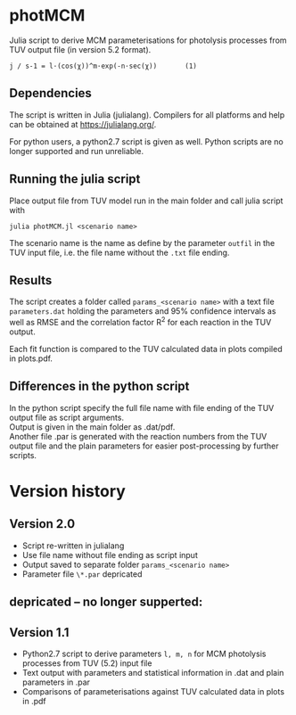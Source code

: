 photMCM
=======

Julia script to derive MCM parameterisations for photolysis processes from TUV output file
(in version 5.2 format).

    j / s-1 = l·(cos(χ))^m·exp(-n·sec(χ))       (1)


Dependencies
------------

The script is written in Julia (julialang). Compilers for all platforms and help
can be obtained at https://julialang.org/.

For python users, a python2.7 script is given as well. Python scripts are no longer
supported and run unreliable.


Running the julia script
------------------------

Place output file from TUV model run in the main folder and call julia script with

    julia photMCM.jl <scenario name>

The scenario name is the name as define by the parameter `outfil` in the TUV input file,
i.e. the file name without the `.txt` file ending.


Results
-------

The script creates a folder called `params_<scenario name>` with a text file
`parameters.dat` holding the parameters and 95% confidence intervals as well as
RMSE and the correlation factor R<sup>2</sup> for each reaction in the TUV output.

Each fit function is compared to the TUV calculated data in plots compiled in plots.pdf.


Differences in the python script
--------------------------------

In the python script specify the full file name with file ending of the TUV output file
as script arguments.  
Output is given in the main folder as <scenario name>.dat/pdf.  
Another file <scenario name>.par is generated with the reaction numbers from the TUV
output file and the plain parameters for easier post-processing by further scripts.



Version history
===============

Version 2.0
-----------
- Script re-written in julialang
- Use file name without file ending as script input
- Output saved to separate folder `params_<scenario name>`
- Parameter file `\*.par` depricated


depricated – no longer supperted:
---------------------------------
Version 1.1
-----------
- Python2.7 script to derive parameters `l, m, n` for MCM photolysis processes
  from TUV (5.2) input file
- Text output with parameters and statistical information in <scenario name>.dat
  and plain parameters in <scenario name>.par
- Comparisons of parameterisations against TUV calculated data in plots in
  <scenario name>.pdf
